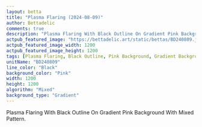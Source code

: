 ```yaml
---
layout: betta
title: "Plasma Flaring (2024-08-09)"
author: Bettadelic
comments: true
description: "Plasma Flaring With Black Outline On Gradient Pink Background With Mixed Pattern."
actpub_featured_image: "https://bettadelic.art/static/bettas/BD240809.jpg"
actpub_featured_image_width: 1200
actpub_featured_image_height: 1200
tags: [Plasma Flaring, Black Outline, Pink Background, Gradient Background Pattern, Mixed Pattern, August 2024]
unitName: "BD240809"
line_color: "Black"
background_color: "Pink"
width: 1200
height: 1200
algorithm: "Mixed"
background_type: "Gradient"
---
```


Plasma Flaring With Black Outline On Gradient Pink Background With Mixed Pattern.
